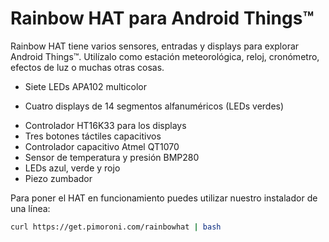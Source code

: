 <!--
---
name: Rainbow HAT
class: board
type: cap,display,led,multi,sensor
formfactor: HAT
manufacturer: Pimoroni
description: Sensors and IO for Android Things
url: http://blog.pimoroni.com/android-things-launch/
github: https://github.com/pimoroni/rainbow-hat
buy: https://shop.pimoroni.com/products/rainbow-hat-for-android-things
image: 'rainbow-hat.png'
pincount: 40
eeprom: yes
power:
  '4':
  '17':
ground:
  '6':
  '9':
  '14':
  '20':
  '25':
  '30':
  '34':
  '39':
pin:
  '3':
    mode: i2c
  '5':
    mode: i2c
  '19':
    mode: spi
  '21':
    mode: spi
  '23':
    mode: spi
  '24':
    mode: spi
  '33':
    name: Buzzer
    mode: pwm
  '31':
    name: Red/Left LED
    mode: output
    active: high
  '35':
    name: Green/Middle LED
    mode: output
    active: high
  '37':
    name: Blue/Right LED
    mode: output
    active: high
  '40':
    name: Touch A
    mode: input
    active: low
  '38':
    name: Touch B
    mode: input
    active: low
  '36':
    name: Touch C
    mode: input
    active: low
i2c:
  '0x70':
    name: Matrix Driver
    device: HT16K33
  '0x77':
    name: Barometer
    device: BMP280
-->
# Rainbow HAT para Android Things™

Rainbow HAT tiene varios sensores, entradas y displays para explorar Android Things™. Utilízalo como estación meteorológica, reloj, cronómetro, efectos de luz o muchas otras cosas.

* Siete LEDs APA102 multicolor
+ Cuatro displays de 14 segmentos alfanuméricos (LEDs verdes)
* Controlador HT16K33 para los displays
* Tres botones táctiles capacitivos
* Controlador capacitivo Atmel QT1070
* Sensor de temperatura y presión BMP280
* LEDs azul, verde y rojo
* Piezo zumbador

Para poner el HAT en funcionamiento puedes utilizar nuestro instalador de una línea:

```bash
curl https://get.pimoroni.com/rainbowhat | bash
```
